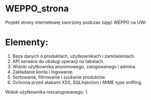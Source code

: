 # WEPPO_strona
Projekt strony internetowej sworzony podczas zajęć WEPPO na UWr

# Elementy:
1. Baza danych o produktach, użytkownikach i zamówieniach.
2. API serwera do obsługi operacji na tabelach.
3. Widoki użytkownika anonimowego, zalogowanego i admina.
4. Zakładanie konta i logowanie.
5. Sortowanie, filtrowanie i szukanie produktów.
6. Ochrona przed atakami XSS, SQLInjection i MIME type sniffing.

Widok użytkownika niezalogowanego:
1.
